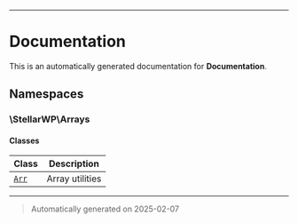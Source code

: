 
***

# Documentation



This is an automatically generated documentation for **Documentation**.


## Namespaces


### \StellarWP\Arrays

#### Classes

| Class | Description |
|-------|-------------|
| [`Arr`](./classes/StellarWP/Arrays/Arr.md) | Array utilities|




***
> Automatically generated on 2025-02-07
